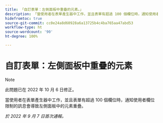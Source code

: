 ```yaml
---
title: 「自訂表單：左側面板中重疊的元素。」
description: 「當使用者在表單產生器中工作，並且表單有超過 100 個欄位時，通知使用者欄位限制的訊息會導致左側面板中的元素重疊。
hidefromtoc: true
source-git-commit: cc0e24a8d60928a6a13725b4c4ba765aa47abd53
workflow-type: ht
source-wordcount: '90'
ht-degree: 100%

---
```



# 自訂表單：左側面板中重疊的元素

>[!NOTE]
>
>此問題已在 2022 年 10 月 6 日修正。

當使用者在表單產生器中工作，並且表單有超過 100 個欄位時，通知使用者欄位限制的訊息會導致左側面板中的元素重疊。

_於 2022 年 9 月 7 日首次通報。_

